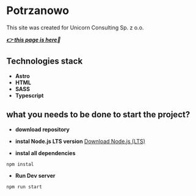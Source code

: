 # Potrzanowo

This site was created for Unicorn Consulting Sp. z o.o.

***[:point_right: this page is here](https://potrzanowo.pl/):bank:***

## Technologies stack

* **Astro**
* **HTML**
* **SASS**
* **Typescript**

## what you needs to be done to start the project?

* **download repository**

* **instal Node.js LTS version**
[Download Node.js (LTS)](https://nodejs.org/en/)

* **instal all dependencies**

```shell
npm instal
```

* **Run Dev server**

```shell
npm run start
```
